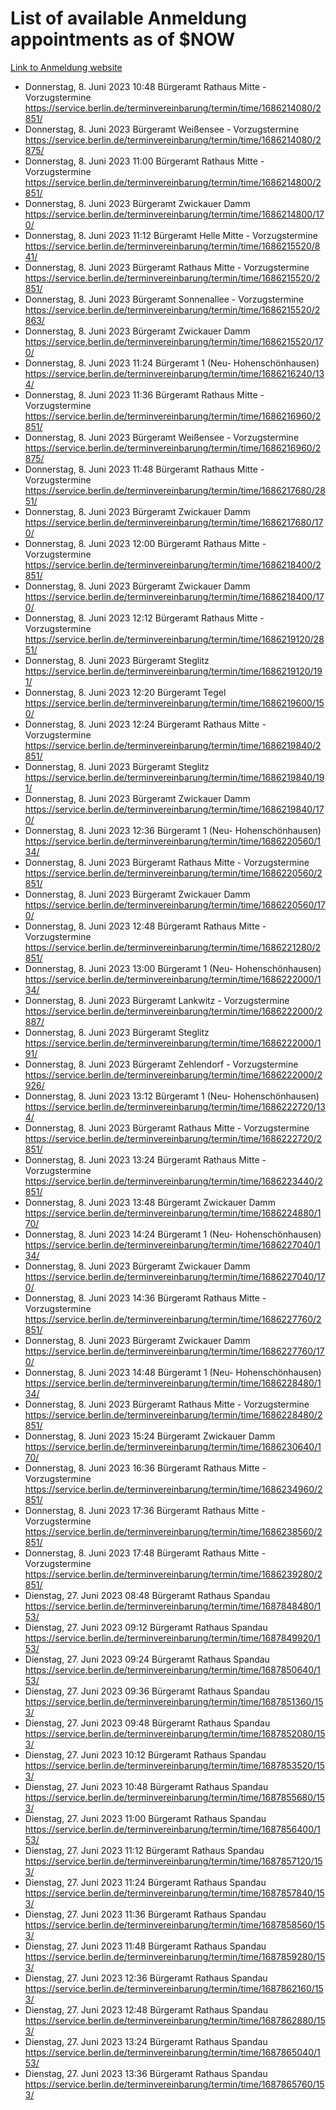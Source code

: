 # List of available Anmeldung appointments as of $NOW
[Link to Anmeldung website](https://service.berlin.de/terminvereinbarung/termin/tag.php?termin=1&anliegen[]=120686&dienstleisterlist=122210,122217,327316,122219,327312,122227,327314,122231,327346,122243,327348,122254,122252,329742,122260,329745,122262,329748,122271,327278,122273,327274,122277,327276,330436,122280,327294,122282,327290,122284,327292,122291,327270,122285,327266,122286,327264,122296,327268,150230,329760,122297,327286,122294,327284,122312,329763,122314,329775,122304,327330,122311,327334,122309,327332,317869,122281,327352,122279,329772,122283,122276,327324,122274,327326,122267,329766,122246,327318,122251,327320,122257,327322,122208,327298,122226,327300&herkunft=http%3A%2F%2Fservice.berlin.de%2Fdienstleistung%2F120686%2F)
- Donnerstag, 8. Juni 2023 10:48 Bürgeramt Rathaus Mitte - Vorzugstermine https://service.berlin.de/terminvereinbarung/termin/time/1686214080/2851/
- Donnerstag, 8. Juni 2023  Bürgeramt Weißensee - Vorzugstermine https://service.berlin.de/terminvereinbarung/termin/time/1686214080/2875/
- Donnerstag, 8. Juni 2023 11:00 Bürgeramt Rathaus Mitte - Vorzugstermine https://service.berlin.de/terminvereinbarung/termin/time/1686214800/2851/
- Donnerstag, 8. Juni 2023  Bürgeramt Zwickauer Damm https://service.berlin.de/terminvereinbarung/termin/time/1686214800/170/
- Donnerstag, 8. Juni 2023 11:12 Bürgeramt Helle Mitte - Vorzugstermine https://service.berlin.de/terminvereinbarung/termin/time/1686215520/841/
- Donnerstag, 8. Juni 2023  Bürgeramt Rathaus Mitte - Vorzugstermine https://service.berlin.de/terminvereinbarung/termin/time/1686215520/2851/
- Donnerstag, 8. Juni 2023  Bürgeramt Sonnenallee - Vorzugstermine https://service.berlin.de/terminvereinbarung/termin/time/1686215520/2863/
- Donnerstag, 8. Juni 2023  Bürgeramt Zwickauer Damm https://service.berlin.de/terminvereinbarung/termin/time/1686215520/170/
- Donnerstag, 8. Juni 2023 11:24 Bürgeramt 1 (Neu- Hohenschönhausen) https://service.berlin.de/terminvereinbarung/termin/time/1686216240/134/
- Donnerstag, 8. Juni 2023 11:36 Bürgeramt Rathaus Mitte - Vorzugstermine https://service.berlin.de/terminvereinbarung/termin/time/1686216960/2851/
- Donnerstag, 8. Juni 2023  Bürgeramt Weißensee - Vorzugstermine https://service.berlin.de/terminvereinbarung/termin/time/1686216960/2875/
- Donnerstag, 8. Juni 2023 11:48 Bürgeramt Rathaus Mitte - Vorzugstermine https://service.berlin.de/terminvereinbarung/termin/time/1686217680/2851/
- Donnerstag, 8. Juni 2023  Bürgeramt Zwickauer Damm https://service.berlin.de/terminvereinbarung/termin/time/1686217680/170/
- Donnerstag, 8. Juni 2023 12:00 Bürgeramt Rathaus Mitte - Vorzugstermine https://service.berlin.de/terminvereinbarung/termin/time/1686218400/2851/
- Donnerstag, 8. Juni 2023  Bürgeramt Zwickauer Damm https://service.berlin.de/terminvereinbarung/termin/time/1686218400/170/
- Donnerstag, 8. Juni 2023 12:12 Bürgeramt Rathaus Mitte - Vorzugstermine https://service.berlin.de/terminvereinbarung/termin/time/1686219120/2851/
- Donnerstag, 8. Juni 2023  Bürgeramt Steglitz https://service.berlin.de/terminvereinbarung/termin/time/1686219120/191/
- Donnerstag, 8. Juni 2023 12:20 Bürgeramt Tegel https://service.berlin.de/terminvereinbarung/termin/time/1686219600/150/
- Donnerstag, 8. Juni 2023 12:24 Bürgeramt Rathaus Mitte - Vorzugstermine https://service.berlin.de/terminvereinbarung/termin/time/1686219840/2851/
- Donnerstag, 8. Juni 2023  Bürgeramt Steglitz https://service.berlin.de/terminvereinbarung/termin/time/1686219840/191/
- Donnerstag, 8. Juni 2023  Bürgeramt Zwickauer Damm https://service.berlin.de/terminvereinbarung/termin/time/1686219840/170/
- Donnerstag, 8. Juni 2023 12:36 Bürgeramt 1 (Neu- Hohenschönhausen) https://service.berlin.de/terminvereinbarung/termin/time/1686220560/134/
- Donnerstag, 8. Juni 2023  Bürgeramt Rathaus Mitte - Vorzugstermine https://service.berlin.de/terminvereinbarung/termin/time/1686220560/2851/
- Donnerstag, 8. Juni 2023  Bürgeramt Zwickauer Damm https://service.berlin.de/terminvereinbarung/termin/time/1686220560/170/
- Donnerstag, 8. Juni 2023 12:48 Bürgeramt Rathaus Mitte - Vorzugstermine https://service.berlin.de/terminvereinbarung/termin/time/1686221280/2851/
- Donnerstag, 8. Juni 2023 13:00 Bürgeramt 1 (Neu- Hohenschönhausen) https://service.berlin.de/terminvereinbarung/termin/time/1686222000/134/
- Donnerstag, 8. Juni 2023  Bürgeramt Lankwitz - Vorzugstermine https://service.berlin.de/terminvereinbarung/termin/time/1686222000/2887/
- Donnerstag, 8. Juni 2023  Bürgeramt Steglitz https://service.berlin.de/terminvereinbarung/termin/time/1686222000/191/
- Donnerstag, 8. Juni 2023  Bürgeramt Zehlendorf - Vorzugstermine https://service.berlin.de/terminvereinbarung/termin/time/1686222000/2926/
- Donnerstag, 8. Juni 2023 13:12 Bürgeramt 1 (Neu- Hohenschönhausen) https://service.berlin.de/terminvereinbarung/termin/time/1686222720/134/
- Donnerstag, 8. Juni 2023  Bürgeramt Rathaus Mitte - Vorzugstermine https://service.berlin.de/terminvereinbarung/termin/time/1686222720/2851/
- Donnerstag, 8. Juni 2023 13:24 Bürgeramt Rathaus Mitte - Vorzugstermine https://service.berlin.de/terminvereinbarung/termin/time/1686223440/2851/
- Donnerstag, 8. Juni 2023 13:48 Bürgeramt Zwickauer Damm https://service.berlin.de/terminvereinbarung/termin/time/1686224880/170/
- Donnerstag, 8. Juni 2023 14:24 Bürgeramt 1 (Neu- Hohenschönhausen) https://service.berlin.de/terminvereinbarung/termin/time/1686227040/134/
- Donnerstag, 8. Juni 2023  Bürgeramt Zwickauer Damm https://service.berlin.de/terminvereinbarung/termin/time/1686227040/170/
- Donnerstag, 8. Juni 2023 14:36 Bürgeramt Rathaus Mitte - Vorzugstermine https://service.berlin.de/terminvereinbarung/termin/time/1686227760/2851/
- Donnerstag, 8. Juni 2023  Bürgeramt Zwickauer Damm https://service.berlin.de/terminvereinbarung/termin/time/1686227760/170/
- Donnerstag, 8. Juni 2023 14:48 Bürgeramt 1 (Neu- Hohenschönhausen) https://service.berlin.de/terminvereinbarung/termin/time/1686228480/134/
- Donnerstag, 8. Juni 2023  Bürgeramt Rathaus Mitte - Vorzugstermine https://service.berlin.de/terminvereinbarung/termin/time/1686228480/2851/
- Donnerstag, 8. Juni 2023 15:24 Bürgeramt Zwickauer Damm https://service.berlin.de/terminvereinbarung/termin/time/1686230640/170/
- Donnerstag, 8. Juni 2023 16:36 Bürgeramt Rathaus Mitte - Vorzugstermine https://service.berlin.de/terminvereinbarung/termin/time/1686234960/2851/
- Donnerstag, 8. Juni 2023 17:36 Bürgeramt Rathaus Mitte - Vorzugstermine https://service.berlin.de/terminvereinbarung/termin/time/1686238560/2851/
- Donnerstag, 8. Juni 2023 17:48 Bürgeramt Rathaus Mitte - Vorzugstermine https://service.berlin.de/terminvereinbarung/termin/time/1686239280/2851/
- Dienstag, 27. Juni 2023 08:48 Bürgeramt Rathaus Spandau https://service.berlin.de/terminvereinbarung/termin/time/1687848480/153/
- Dienstag, 27. Juni 2023 09:12 Bürgeramt Rathaus Spandau https://service.berlin.de/terminvereinbarung/termin/time/1687849920/153/
- Dienstag, 27. Juni 2023 09:24 Bürgeramt Rathaus Spandau https://service.berlin.de/terminvereinbarung/termin/time/1687850640/153/
- Dienstag, 27. Juni 2023 09:36 Bürgeramt Rathaus Spandau https://service.berlin.de/terminvereinbarung/termin/time/1687851360/153/
- Dienstag, 27. Juni 2023 09:48 Bürgeramt Rathaus Spandau https://service.berlin.de/terminvereinbarung/termin/time/1687852080/153/
- Dienstag, 27. Juni 2023 10:12 Bürgeramt Rathaus Spandau https://service.berlin.de/terminvereinbarung/termin/time/1687853520/153/
- Dienstag, 27. Juni 2023 10:48 Bürgeramt Rathaus Spandau https://service.berlin.de/terminvereinbarung/termin/time/1687855680/153/
- Dienstag, 27. Juni 2023 11:00 Bürgeramt Rathaus Spandau https://service.berlin.de/terminvereinbarung/termin/time/1687856400/153/
- Dienstag, 27. Juni 2023 11:12 Bürgeramt Rathaus Spandau https://service.berlin.de/terminvereinbarung/termin/time/1687857120/153/
- Dienstag, 27. Juni 2023 11:24 Bürgeramt Rathaus Spandau https://service.berlin.de/terminvereinbarung/termin/time/1687857840/153/
- Dienstag, 27. Juni 2023 11:36 Bürgeramt Rathaus Spandau https://service.berlin.de/terminvereinbarung/termin/time/1687858560/153/
- Dienstag, 27. Juni 2023 11:48 Bürgeramt Rathaus Spandau https://service.berlin.de/terminvereinbarung/termin/time/1687859280/153/
- Dienstag, 27. Juni 2023 12:36 Bürgeramt Rathaus Spandau https://service.berlin.de/terminvereinbarung/termin/time/1687862160/153/
- Dienstag, 27. Juni 2023 12:48 Bürgeramt Rathaus Spandau https://service.berlin.de/terminvereinbarung/termin/time/1687862880/153/
- Dienstag, 27. Juni 2023 13:24 Bürgeramt Rathaus Spandau https://service.berlin.de/terminvereinbarung/termin/time/1687865040/153/
- Dienstag, 27. Juni 2023 13:36 Bürgeramt Rathaus Spandau https://service.berlin.de/terminvereinbarung/termin/time/1687865760/153/
